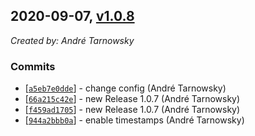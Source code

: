 ## 2020-09-07, [v1.0.8](https://github.com/lotterfriends/my-test-repo/releases/tag/1.0.8-1599472437508)

*Created by: André Tarnowsky*

### Commits
  - [[`a5eb7e0dde`](https://github.com/lotterfriends/my-test-repo/commit/a5eb7e0ddef397a4b62c4a8f47ef861158886c4b)] - change config (André Tarnowsky)
  - [[`66a215c42e`](https://github.com/lotterfriends/my-test-repo/commit/66a215c42e73463e75626878b2401c1887fb51b6)] - new Release 1.0.7 (André Tarnowsky)
  - [[`f459ad1705`](https://github.com/lotterfriends/my-test-repo/commit/f459ad1705211f4b16c303a4fc9898ae92b0096e)] - new Release 1.0.7 (André Tarnowsky)
  - [[`944a2bbb0a`](https://github.com/lotterfriends/my-test-repo/commit/944a2bbb0a7b95b09d4639c55a2ee43fef59a45d)] - enable timestamps (André Tarnowsky)
